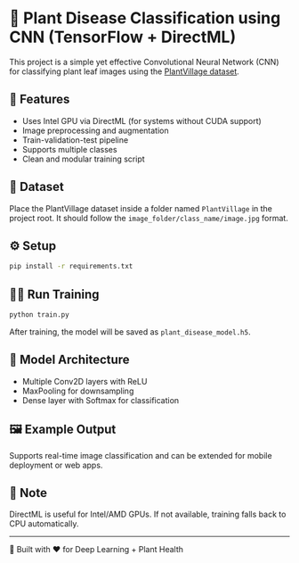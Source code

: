 # 🌿 Plant Disease Classification using CNN (TensorFlow + DirectML)

This project is a simple yet effective Convolutional Neural Network (CNN) for classifying plant leaf images using the [PlantVillage dataset](https://www.kaggle.com/datasets/emmarex/plantdisease).

## 🚀 Features
- Uses Intel GPU via DirectML (for systems without CUDA support)
- Image preprocessing and augmentation
- Train-validation-test pipeline
- Supports multiple classes
- Clean and modular training script

## 📁 Dataset
Place the PlantVillage dataset inside a folder named `PlantVillage` in the project root. It should follow the `image_folder/class_name/image.jpg` format.

## ⚙️ Setup

```bash
pip install -r requirements.txt
```

## 🏃‍♂️ Run Training

```bash
python train.py
```

After training, the model will be saved as `plant_disease_model.h5`.

## 🧠 Model Architecture

- Multiple Conv2D layers with ReLU
- MaxPooling for downsampling
- Dense layer with Softmax for classification

## 🖼 Example Output

Supports real-time image classification and can be extended for mobile deployment or web apps.

## 📌 Note
DirectML is useful for Intel/AMD GPUs. If not available, training falls back to CPU automatically.

---

🔬 Built with ❤️ for Deep Learning + Plant Health
